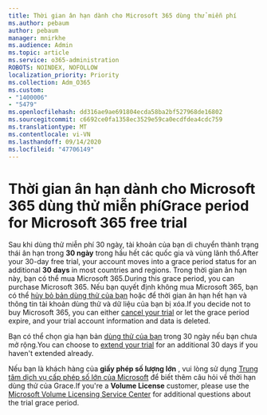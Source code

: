 ```yaml
---
title: Thời gian ân hạn dành cho Microsoft 365 dùng thử miễn phí
ms.author: pebaum
author: pebaum
manager: mnirkhe
ms.audience: Admin
ms.topic: article
ms.service: o365-administration
ROBOTS: NOINDEX, NOFOLLOW
localization_priority: Priority
ms.collection: Adm_O365
ms.custom:
- "1400006"
- "5479"
ms.openlocfilehash: dd316ae9ae691804ecda58ba2bf527968de16802
ms.sourcegitcommit: c6692ce0fa1358ec3529e59ca0ecdfdea4cdc759
ms.translationtype: MT
ms.contentlocale: vi-VN
ms.lasthandoff: 09/14/2020
ms.locfileid: "47706149"
---
```

# <a name="grace-period-for-microsoft-365-free-trial"></a><span data-ttu-id="6890b-102">Thời gian ân hạn dành cho Microsoft 365 dùng thử miễn phí</span><span class="sxs-lookup"><span data-stu-id="6890b-102">Grace period for Microsoft 365 free trial</span></span>

<span data-ttu-id="6890b-103">Sau khi dùng thử miễn phí 30 ngày, tài khoản của bạn di chuyển thành trạng thái ân hạn trong **30 ngày** trong hầu hết các quốc gia và vùng lãnh thổ.</span><span class="sxs-lookup"><span data-stu-id="6890b-103">After your 30-day free trial, your account moves into a grace period status for an additional **30 days** in most countries and regions.</span></span> <span data-ttu-id="6890b-104">Trong thời gian ân hạn này, bạn có thể mua Microsoft 365.</span><span class="sxs-lookup"><span data-stu-id="6890b-104">During this grace period, you can purchase Microsoft 365.</span></span> <span data-ttu-id="6890b-105">Nếu bạn quyết định không mua Microsoft 365, bạn có thể [hủy bỏ bản dùng thử của bạn](https://docs.microsoft.com/microsoft-365/commerce/subscriptions/cancel-your-subscription?view=o365-worldwide) hoặc để thời gian ân hạn hết hạn và thông tin tài khoản dùng thử và dữ liệu của bạn bị xóa.</span><span class="sxs-lookup"><span data-stu-id="6890b-105">If you decide not to buy Microsoft 365, you can either [cancel your trial](https://docs.microsoft.com/microsoft-365/commerce/subscriptions/cancel-your-subscription?view=o365-worldwide) or let the grace period expire, and your trial account information and data is deleted.</span></span>

<span data-ttu-id="6890b-106">Bạn có thể chọn gia hạn bản [dùng thử của bạn](https://docs.microsoft.com/microsoft-365/commerce/extend-your-trial) trong 30 ngày nếu bạn chưa mở rộng.</span><span class="sxs-lookup"><span data-stu-id="6890b-106">You can choose to [extend your trial](https://docs.microsoft.com/microsoft-365/commerce/extend-your-trial) for an additional 30 days if you haven't extended already.</span></span>

<span data-ttu-id="6890b-107">Nếu bạn là khách hàng của **giấy phép số lượng lớn** , vui lòng sử dụng [Trung tâm dịch vụ cấp phép số lớn của Microsoft](https://support.microsoft.com/help/4471406/how-to-contact-the-microsoft-volume-licensing-service-center) để biết thêm câu hỏi về thời hạn dùng thử của Grace.</span><span class="sxs-lookup"><span data-stu-id="6890b-107">If you're a **Volume License** customer, please use the [Microsoft Volume Licensing Service Center](https://support.microsoft.com/help/4471406/how-to-contact-the-microsoft-volume-licensing-service-center) for additional questions about the trial grace period.</span></span>
